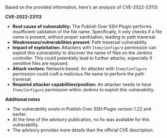 Based on the provided information, here's an analysis of CVE-2022-23113:

**CVE-2022-23113**

*   **Root cause of vulnerability:** The Publish Over SSH Plugin performs insufficient validation of the file name. Specifically, it only checks if a file name is present, without proper sanitization, leading to path traversal.
*   **Weaknesses/vulnerabilities present:** Path traversal vulnerability.
*   **Impact of exploitation:** Attackers with `Item/Configure` permission can exploit this vulnerability to discover the name of files on the Jenkins controller. This could potentially lead to further attacks, especially if sensitive files are exposed.
*   **Attack vectors:** Network-based. An attacker with `Item/Configure` permission could craft a malicious file name to perform the path traversal.
*   **Required attacker capabilities/position:** An attacker needs to have `Item/Configure` permission within Jenkins to exploit this vulnerability.

**Additional notes**
* The vulnerability exists in Publish Over SSH Plugin version 1.22 and earlier.
* At the time of the advisory publication, no fix was available for this vulnerability.
* The advisory provides more details than the official CVE description.